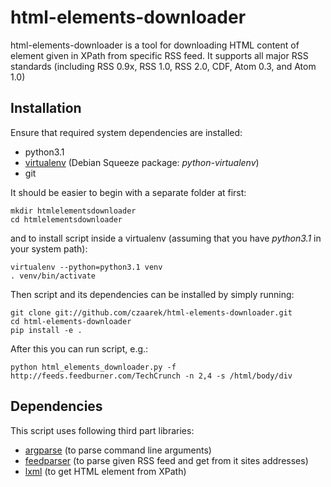html-elements-downloader
========================

html-elements-downloader is a tool for downloading HTML content of element
given in XPath from specific RSS feed. It supports all major RSS standards
(including RSS 0.9x, RSS 1.0, RSS 2.0, CDF, Atom 0.3, and Atom 1.0)


Installation
------------

Ensure that required system dependencies are installed:

* python3.1
* [virtualenv] (Debian Squeeze package: *python-virtualenv*)
* git

It should be easier to begin with a separate folder at first:

    mkdir htmlelementsdownloader
    cd htmlelementsdownloader

and to install script inside a virtualenv
(assuming that you have *python3.1* in your system path):

    virtualenv --python=python3.1 venv
    . venv/bin/activate

Then script and its dependencies can be installed by simply running:

    git clone git://github.com/czaarek/html-elements-downloader.git
    cd html-elements-downloader
    pip install -e .

After this you can run script, e.g.:

    python html_elements_downloader.py -f http://feeds.feedburner.com/TechCrunch -n 2,4 -s /html/body/div

[virtualenv]: http://www.virtualenv.org/en/latest/index.html

Dependencies
------------

This script uses following third part libraries:

* [argparse] (to parse command line arguments)
* [feedparser] (to parse given RSS feed and get from it sites addresses)
* [lxml] (to get HTML element from XPath)

[argparse]: http://code.google.com/p/argparse/
[feedparser]: http://code.google.com/p/feedparser/
[lxml]: http://lxml.de/
